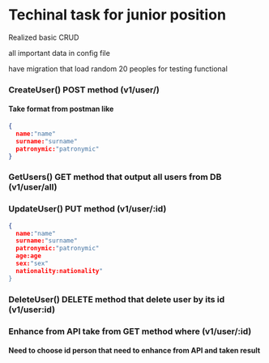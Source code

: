 # Techinal task for junior position

Realized basic CRUD

all important data in config file

have migration that load random 20 peoples for testing functional

### CreateUser() POST method (v1/user/)
#### Take format from postman like 
```json
{
  name:"name"
  surname:"surname"
  patronymic:"patronymic"
}
```
### GetUsers() GET method that output all users from DB (v1/user/all)

### UpdateUser() PUT method (v1/user/:id)
```json
{
  name:"name"
  surname:"surname"
  patronymic:"patronymic"
  age:age
  sex:"sex"
  nationality:nationality"
}
```
### DeleteUser() DELETE method that delete user by its id (v1/user:id)

### Enhance from API take from GET method where (v1/user/:id)
#### Need to choose id person that need to enhance from API and taken result
